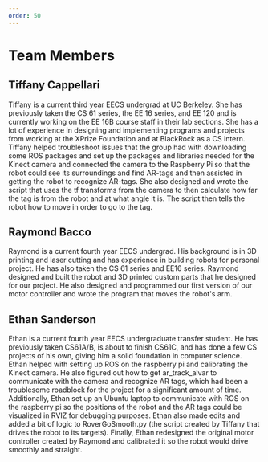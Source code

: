 ```yaml
---
order: 50
---
```


# Team Members

## Tiffany Cappellari

Tiffany is a current third year EECS undergrad at UC Berkeley. She has previously taken the CS 61 series, the EE 16 series, and EE 120 and is currently working on the EE 16B course staff in their lab sections. She has a lot of experience in designing and implementing programs and projects from working at the XPrize Foundation and at BlackRock as a CS intern. 
Tiffany helped troubleshoot issues that the group had with downloading some ROS packages and set up the packages and libraries needed for the Kinect camera and connected the camera to the Raspberry Pi so that the robot could see its surroundings and find AR-tags and then assisted in getting the robot to recognize AR-tags. She also designed and wrote the script that uses the tf transforms from the camera to then calculate how far the tag is from the robot and at what angle it is. The script then tells the robot how to move in order to go to the tag. 

## Raymond Bacco

Raymond is a current fourth year EECS undergrad. His background is in 3D printing and laser cutting and has experience in building robots for personal project. He has also taken the CS 61 series and EE16 series.
Raymond designed and built the robot and 3D printed custom parts that he designed for our project. He also designed and programmed our first version of our motor controller and wrote the program that moves the robot's arm.  

## Ethan Sanderson

Ethan is a current fourth year EECS undergraduate transfer student. He has previously taken CS61A/B, is about to finish CS61C, and has done a few CS projects of his own, giving him a solid foundation in computer science. Ethan helped with setting up ROS on the raspberry pi and calibrating the Kinect camera. He also figured out how to get ar_track_alvar to communicate with the camera and recognize AR tags, which had been a troublesome roadblock for the project for a significant amount of time. Additionally, Ethan set up an Ubuntu laptop to communicate with ROS on the raspberry pi so the positions of the robot and the AR tags could be visualized in RVIZ for debugging purposes. Ethan also made edits and added a bit of logic to RoverGoSmooth.py (the script created by Tiffany that drives the robot to its targets). Finally, Ethan redesigned the original motor controller created by Raymond and calibrated it so the robot would drive smoothly and straight. 
